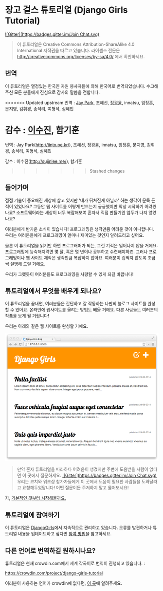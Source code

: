 # 장고 걸스 튜토리얼 (Django Girls Tutorial)

[![Gitter](https://badges.gitter.im/Join Chat.svg)](https://gitter.im/DjangoGirls/tutorial?utm_source=badge&utm_medium=badge&utm_campaign=pr-badge&utm_content=badge)

> 이 튜토리얼은 Creative Commons Attribution-ShareAlike 4.0 International 저작권을 따르고 있습니다. 라이센스 전문은 http://creativecommons.org/licenses/by-sa/4.0/ 에서 확인하세요.

## 번역
이 튜토리얼은 열정있는 한국인 자원 봉사자들에 의해 한국어로 번역되었습니다. 수고해주신 모든 분들에게 진심으로 감사의 말씀을 전합니다.

<<<<<<< Updated upstream
번역 : [Jay Park](http://jinto.pe.kr/), 조혜선, [정광윤](https://twitter.com/initialkommit), innatsu, 임정훈, 문지영, 김휘경, 송석리, 여형석, 심혜민

감수 : [이수진](http://sujinlee.me/), 함기훈
=======
번역 : Jay Park(http://jinto.pe.kr/), 조혜선, 정광윤, innatsu, 임정훈, 문지영, 김휘경, 송석리, 여형석, 심혜민

감수 : 이수진(http://sujinlee.me/), 함기훈
>>>>>>> Stashed changes

## 들어가며

점점 기술이 중요해진 세상에 살고 있지만 '내가 뒤쳐진게 아닐까' 하는 생각이 문득 든 적이 있었나요? 그동안 웹 사이트를 어떻게 만드는지 궁긍했지만 막상 시작하기 어려웠나요? 소프트웨어라는 세상이 너무 복잡해보여 혼자서 직접 만들기엔 엄두가 나지 않았나요?

여러분에게 반가운 소식이 있습니다! 프로그래밍은 생각만큼 어려운 것이 아니랍니다. 우리는 여러분들에게 프로그래밍이 얼마나 재미있는 것인지 알려드리고 싶어요.

물론 이 튜토리얼을 읽기만 하면 프로그래머가 되는, 그런 기적은 일어나지 않을 거에요. 프로그래밍에 능숙해지려면 몇 달, 혹은 몇 년이나 공부하고 수련해야하죠. 그러나 프로그래밍이나 웹 사이트 제작은 생각만큼 복잡하지 않아요. 여러분이 겁먹지 않도록 조금씩 설명해 드릴 거에요.

우리가 그랬듯이 여러분들도 프로그래밍을 사랑할 수 있게 되길 바랍니다!

## 튜토리얼에서 무엇을 배우게 되나요?

이 튜토리얼을 끝내면, 여러분들은 간단하고 잘 작동하는 나만의 블로그 사이트를 완성할 수 있어요. 온라인에 웹사이트를 올리는 방법도 배울 거에요. 다른 사람들도 여러분의 작품을 보게 될 거랍니다!

우리는 아래와 같은 웹 사이트를 완성할 거에요.

![그림 0.1][2]

 [2]: images/application.png

> 만약 혼자 튜토리얼을 따라하다 어려움이 생겼지만 주변에 도움받을 사람이 없다면 이 곳에서 질문하세요.
[![Gitter](https://badges.gitter.im/Join Chat.svg)](https://gitter.im/DjangoGirls/tutorial?utm_source=badge&utm_medium=badge&utm_campaign=pr-badge&utm_content=badge)
우리는 코치와 워크샵 참가자들에게 이 곳에서 도움이 필요한 사람들을 도와달라고 요청해두었답니다! 어떤 질문이든 주저하지 말고 물어보세요!

자, [기본적인 것부터 시작해볼까요.][3]

 [3]: ./how_the_internet_works/README.md

## 튜토리얼에 참여하기

이 튜토리얼은 [DjangoGirls][4]에서 지속적으로 관리하고 있습니다. 오류를 발견하거나 튜토리얼 내용을 업데이트하고 싶다면 [참여 방법][5]을 참고하세요.

 [4]: http://djangogirls.org/
 [5]: https://github.com/DjangoGirls/tutorial/blob/master/README.md

## 다른 언어로 번역하길 원하시나요?

튜토리얼은 현재 crowdin.com에서 세계 각국어로 번역이 진행되고 있습니다. :

https://crowdin.com/project/django-girls-tutorial

여러분이 사용하는 언어가 crowdin에 없다면, [이 곳][6]에 알려주세요.

 [6]: https://github.com/DjangoGirls/tutorial/issues/new
